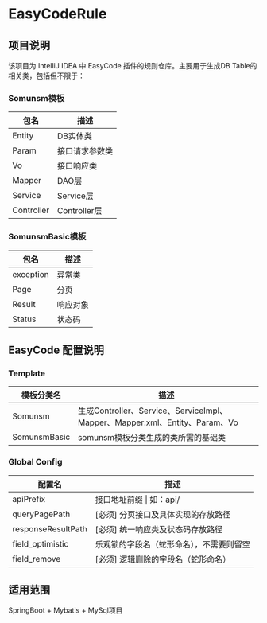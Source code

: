 # EasyCodeRule

## 项目说明

该项目为 IntelliJ IDEA 中 EasyCode 插件的规则仓库。主要用于生成DB Table的相关类，包括但不限于：

### Somunsm模板

| 包名         | 描述          |
|------------|-------------|
| Entity     | DB实体类       |
| Param      | 接口请求参数类     |
| Vo         | 接口响应类       |
| Mapper     | DAO层        |
| Service    | Service层    |
| Controller | Controller层 |

### SomunsmBasic模板

| 包名        | 描述   |
|-----------|------|
| exception | 异常类  |
| Page      | 分页   |
| Result    | 响应对象 |
| Status    | 状态码  |

## EasyCode 配置说明

### Template

| 模板分类名        | 描述                                                                 |
|--------------|--------------------------------------------------------------------|
| Somunsm      | 生成Controller、Service、ServiceImpl、Mapper、Mapper.xml、Entity、Param、Vo |
| SomunsmBasic | somunsm模板分类生成的类所需的基础类                                              |

### Global Config

| 配置名                | 描述                   |
|--------------------|----------------------|
| apiPrefix          | 接口地址前缀 \| 如：api/     |
| queryPagePath      | [必须] 分页接口及具体实现的存放路径  |
| responseResultPath | [必须] 统一响应类及状态码存放路径   |
| field_optimistic   | 乐观锁的字段名（蛇形命名），不需要则留空 |
| field_remove       | [必须] 逻辑删除的字段名（蛇形命名）  |

## 适用范围

SpringBoot + Mybatis + MySql项目